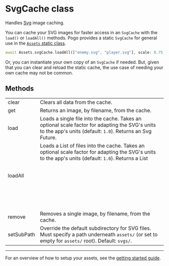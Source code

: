 # SvgCache class

Handles [Svg](/doc/images/svg.md) image caching.

You can cache your SVG images for faster access in an `SvgCache` with the `load()` or `loadAll()` methods.  Pogo provides a static `SvgCache` for general use in the [`Assets` static class](statics/assets.md).

```dart
await Assets.svgCache.loadAll(["enemy.svg", "player.svg"], scale: 0.75);
```

Or, you can instantiate your own copy of an `SvgCache` if needed.  But, given that you can clear and reload the static cache, the use case of needing your own cache may not be common.

## Methods

| | |
| :-- | :-- |
| clear         | Clears all data from the cache. |
| get           | Returns an image, by filename, from the cache. |
| load          | Loads a single file into the cache.  Takes an optional scale factor for adapting the SVG's units to the app's units (default: `1.0`).  Returns an Svg Future. |
| loadAll       | Loads a List of files into the cache.  Takes an optional scale factor for adapting the SVG's units to the app's units (default: `1.0`).  Returns a List<Svg> Future. |
| remove        | Removes a single image, by filename, from the cache. |
| setSubPath    | Override the default subdirectory for SVG files.  Must specify a path underneath `assets/` (or set to empty for `assets/` root).  Default: `svgs/`. |

----

For an overview of how to setup your assets, see the [getting started guide](/README.md#asset-files).
